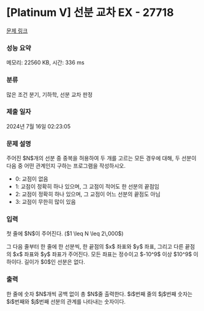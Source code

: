 # [Platinum V] 선분 교차 EX - 27718 

[문제 링크](https://www.acmicpc.net/problem/27718) 

### 성능 요약

메모리: 22560 KB, 시간: 336 ms

### 분류

많은 조건 분기, 기하학, 선분 교차 판정

### 제출 일자

2024년 7월 16일 02:23:05

### 문제 설명

<p>주어진 $N$개의 선분 중 중복을 허용하여 두 개를 고르는 모든 경우에 대해, 두 선분이 다음 중 어떤 관계인지 구하는 프로그램을 작성하시오.</p>

<ul>
	<li>0: 교점이 없음</li>
	<li>1: 교점이 정확히 하나 있으며, 그 교점이 적어도 한 선분의 끝점임</li>
	<li>2: 교점이 정확히 하나 있으며, 그 교점이 어느 선분의 끝점도 아님</li>
	<li>3: 교점이 무한히 많이 있음</li>
</ul>

### 입력 

 <p>첫 줄에 $N$이 주어진다. ($1 \leq N \leq 2\,000$)</p>

<p>그 다음 줄부터 한 줄에 한 선분씩, 한 끝점의 $x$ 좌표와 $y$ 좌표, 그리고 다른 끝점의 $x$ 좌표와 $y$ 좌표가 주어진다. 모든 좌표는 정수이고 $-10^9$ 이상 $10^9$ 이하이다. 길이가 $0$인 선분은 없다.</p>

### 출력 

 <p>한 줄에 숫자 $N$개씩 공백 없이 총 $N$줄 출력한다. $i$번째 줄의 $j$번째 숫자는 $i$번째와 $j$번째 선분의 관계를 나타내는 숫자이다.</p>


